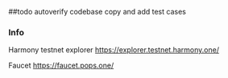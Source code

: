 ##todo
autoverify codebase
copy and add test cases


### Info
Harmony testnet explorer
https://explorer.testnet.harmony.one/

Faucet
https://faucet.pops.one/
